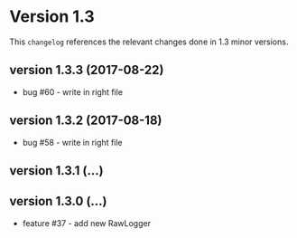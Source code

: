 # Version 1.3

This `changelog` references the relevant changes done in 1.3 minor versions.

## version 1.3.3 (2017-08-22)

 - bug #60 - write in right file

## version 1.3.2 (2017-08-18)

 - bug #58 - write in right file

## version 1.3.1 (…)

## version 1.3.0 (…)

 - feature #37 - add new RawLogger
